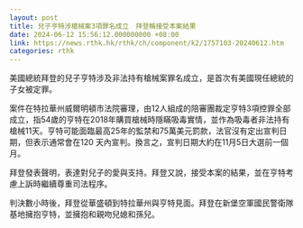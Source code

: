 ```yaml
---
layout: post
title: 兒子亨特涉槍械案3項罪名成立　拜登稱接受本案結果
date: 2024-06-12 15:56:12.000000000 +08:00
link: https://news.rthk.hk/rthk/ch/component/k2/1757103-20240612.htm
categories: rthk
---
```


美國總統拜登的兒子亨特涉及非法持有槍械案罪名成立，是首次有美國現任總統的子女被定罪。

案件在特拉華州威爾明頓市法院審理，由12人組成的陪審團裁定亨特3項控罪全部成立，指54歲的亨特在2018年購買槍械時隱瞞吸毒實情，並作為吸毒者非法持有槍械11天。亨特可能面臨最高25年的監禁和75萬美元罰款，法官沒有定出宣判日期，但表示通常會在120 天內宣判。換言之，宣判日期大約在11月5日大選前一個月。

拜登發表聲明，表達對兒子的愛與支持。拜登又說，接受本案的結果，並在亨特考慮上訴時繼續尊重司法程序。

判決數小時後，拜登從華盛頓到特拉華州與亨特見面。拜登在新堡空軍國民警衛隊基地擁抱亨特，並擁抱和親吻兒媳和孫兒。
